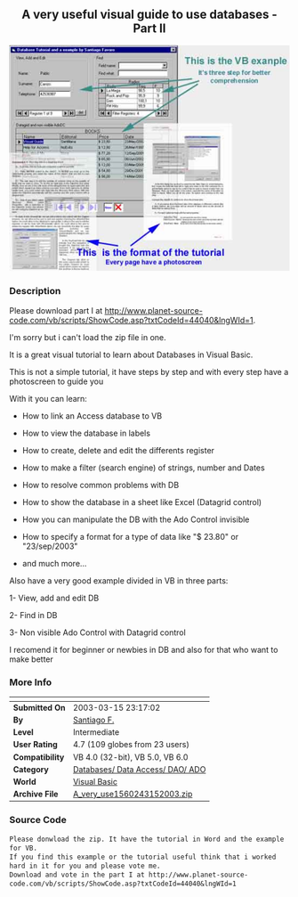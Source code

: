 ﻿<div align="center">

## A very useful visual guide to use databases \- Part II

<img src="PIC20033152316265581.jpg">
</div>

### Description

Please download part I at http://www.planet-source-code.com/vb/scripts/ShowCode.asp?txtCodeId=44040&lngWId=1.

I'm sorry but i can't load the zip file in one.

It is a great visual tutorial to learn about Databases in Visual Basic.

This is not a simple tutorial, it have steps by step and with every step have a photoscreen to guide you

With it you can learn:

- How to link an Access database to VB

- How to view the database in labels

- How to create, delete and edit the differents register

- How to make a filter (search engine) of strings, number and Dates

- How to resolve common problems with DB

- How to show the database in a sheet like Excel (Datagrid control)

- How you can manipulate the DB with the Ado Control invisible

- How to specify a format for a type of data like "$ 23.80" or "23/sep/2003"

- and much more...

Also have a very good example divided in VB in three parts:

1- View, add and edit DB

2- Find in DB

3- Non visible Ado Control with Datagrid control

I recomend it for beginner or newbies in DB and also for that who want to make better
 
### More Info
 


<span>             |<span>
---                |---
**Submitted On**   |2003-03-15 23:17:02
**By**             |[Santiago F\.](https://github.com/Planet-Source-Code/PSCIndex/blob/master/ByAuthor/santiago-f.md)
**Level**          |Intermediate
**User Rating**    |4.7 (109 globes from 23 users)
**Compatibility**  |VB 4\.0 \(32\-bit\), VB 5\.0, VB 6\.0
**Category**       |[Databases/ Data Access/ DAO/ ADO](https://github.com/Planet-Source-Code/PSCIndex/blob/master/ByCategory/databases-data-access-dao-ado__1-6.md)
**World**          |[Visual Basic](https://github.com/Planet-Source-Code/PSCIndex/blob/master/ByWorld/visual-basic.md)
**Archive File**   |[A\_very\_use1560243152003\.zip](https://github.com/Planet-Source-Code/santiago-f-a-very-useful-visual-guide-to-use-databases-part-ii__1-44042/archive/master.zip)





### Source Code

```
Please donwload the zip. It have the tutorial in Word and the example for VB.
If you find this example or the tutorial useful think that i worked hard in it for you and please vote me.
Download and vote in the part I at http://www.planet-source-code.com/vb/scripts/ShowCode.asp?txtCodeId=44040&lngWId=1
```

